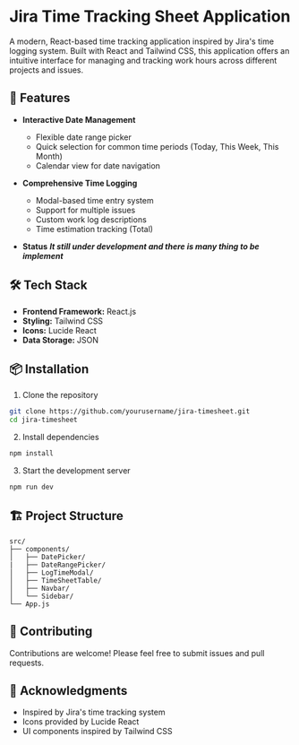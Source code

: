 # Jira Time Tracking Sheet Application

A modern, React-based time tracking application inspired by Jira's time logging system. Built with React and Tailwind CSS, this application offers an intuitive interface for managing and tracking work hours across different projects and issues.


## 🚀 Features

- **Interactive Date Management**
  - Flexible date range picker
  - Quick selection for common time periods (Today, This Week, This Month)
  - Calendar view for date navigation

- **Comprehensive Time Logging**
  - Modal-based time entry system
  - Support for multiple issues
  - Custom work log descriptions
  - Time estimation tracking (Total)

- **Status**
***It still under development and there is many thing to be implement***



## 🛠️ Tech Stack

- **Frontend Framework:** React.js
- **Styling:** Tailwind CSS
- **Icons:** Lucide React
- **Data Storage:**  JSON


## 📦 Installation

1. Clone the repository
```bash
git clone https://github.com/yourusername/jira-timesheet.git
cd jira-timesheet
```

2. Install dependencies
```bash
npm install
```

3. Start the development server
```bash
npm run dev
```

## 🏗️ Project Structure

```
src/
├── components/
│   ├── DatePicker/
|   ├── DateRangePicker/
│   ├── LogTimeModal/
│   ├── TimeSheetTable/
│   ├── Navbar/
│   └── Sidebar/
└── App.js
```


## 🤝 Contributing

Contributions are welcome! Please feel free to submit issues and pull requests.

## 🙏 Acknowledgments

- Inspired by Jira's time tracking system
- Icons provided by Lucide React
- UI components inspired by Tailwind CSS

